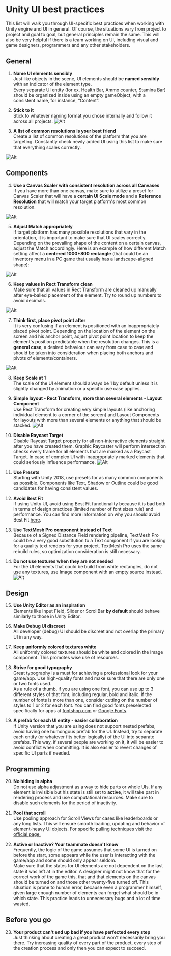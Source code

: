 
# Unity UI best practices
This list will walk you through UI-specific best practices when working with Unity engine and UI in general. Of course, the situations vary from project to project and goal to goal, but general principles remain the same. This will also be very helpful if there is a team working on UI, including visual and game designers, programmers and any other stakeholders.
## General
1. **Name UI elements sensibly** </br>
Just like objects in the scene, UI elements should be **named sensibly** with an indicator of the element type.</br>
Every separate UI entity (for ex. Health Bar, Ammo counter, Stamina Bar) should be organized inside using an empty gameObject, with a consistent name, for instance, “Content”.

2. **Stick to it** </br>
Stick to whatever naming format you chose internally and follow it across all projects.
![Alt](element_naming.png)

3. **A list of common resolutions is your best friend** </br>
Create a list of common resolutions of the platform that you are targeting. Constantly check newly added UI using this list to make sure that everything scales correctly. 

![Alt](resolutions.png)

## Components
4. **Use a Canvas Scaler with consistent resolution across all Canvases** </br>
If you have more than one canvas, make sure to utilize a preset for Canvas Scaler that will have a **certain UI Scale mode** and a **Reference Resolution** that will match your target platform's most common resolution.  

![Alt](canvas_scaler.png)


5. **Adjust Match appropriately** </br>
If target platform has many possible resolutions that vary in the orientation, it is important to make sure that UI scales correctly. Depending on the prevailing shape of the content on a certain canvas, adjust the Match accordingly. 
Here is an example of how different Match setting affect a **centered 1000*800 rectangle** (that could be an inventory menu in a PC game that usually has a landscape-aligned shape):

![Alt](match_example.png)

6. **Keep values in Rect Transform clean** </br>
Make sure that all values in Rect Transform are cleaned up manually after eye-balled placement of the element. Try to round up numbers to avoid decimals.

![Alt](rect_transform.png)

7. **Think first, place pivot point after**</br>
It is very confusing if an element is positioned with an inappropriately placed pivot point. Depending on the location of the element on the screen and his anchor point, adjust pivot point location to keep the element's position predictable when the resolution changes. This is a **general case**, a desired behaviour can vary from case to case and should be taken into consideration when placing both anchors and pivots of elements/containers.

![Alt](pivot.png)

8. **Keep Scale at 1** </br>
The scale of the UI element should always be 1 by default unless it is slightly changed by animation or a specific use case applies.

9. **Simple layout - Rect Transform, more than several elements - Layout Component** </br>
Use Rect Transform for creating very simple layouts (like anchoring individual element to a corner of the screen) and Layout Components for layouts with more than several elements or anything that should be stacked.
![Alt](layout_component.png)

10. **Disable Raycast Target** </br>
Disable Raycast Target property for all non-interactive elements straight after you have created them. Graphic Raycaster will perform intersection checks every frame for all elements that are marked as a Raycast Target. In case of complex UI with inappropriately marked elements that  could seriously influence performance.
![Alt](raycast.png)

11. **Use Presets** </br>
Starting with Unity 2018, use presets for as many common components as possible. Components like Text, Shadow or Outline could be good candidates for having consistent values. 

12. **Avoid Best Fit** </br>
 If using Unity UI, avoid using Best Fit functionality because it is bad both in terms of design practices (limited number of font sizes rule) and performance. You can find more information on why you should avoid Best Fit [here](https://unity3d.com/ru/learn/tutorials/topics/best-practices/optimizing-ui-controls).
 
13. **Use TextMesh Pro component instead of Text** </br>
Because of a Signed Distance Field rendering pipeline, TextMesh Pro could be a very good substitution to a Text component if you are looking for a quality text renders for your project. TextMesh Pro uses the same rebuild rules, so optimization consideration is still necessary.

14. **Do not use textures when they are not needed** </br>
For the UI elements that could be build from white rectangles, do not use any textures, use Image component with an empty source instead. ![Alt](empty_image.png)

## Design

15. **Use Unity Editor as an inspiration** </br>
Elements like Input Field, Slider or ScrollBar **by default** should behave similarly to those in Unity Editor.

16. **Make Debug UI discreet** </br>
All developer (debug) UI should be discreet and not overlap the primary UI in any way.

17. **Keep uniformly colored textures white** </br>
All uniformly colored textures should be white and colored in the Image  component. This promotes wise use of resources.

18. **Strive for good typography** </br> 
Great typography is a must for achieving a professional look for your game/app. Use high-quality fonts and make sure that there are only one or two fonts used. </br>
As a rule of a thumb, if you are using one font, you can use up to 3 different styles of that font, including regular, bold and italic. If the number of fonts is more than one, consider cutting on the number of styles to 1 or 2 for each font.
You can find good fonts preselected specifically for apps at [fontshop.com](https://www.fontshop.com/) or [Google Fonts](https://www.fontshop.com/).

19.  **A prefab for each UI entity - easier collaboration** </br>
If Unity version that you are using does not support nested prefabs, avoid having one humongous prefab for the UI. Instead, try to separate each entity (or whatever fits better logically) of the UI into separate prefabs. This way, if several people are working on it, it will be easier to avoid conflict when committing. It is also easier to revert changes of specific UI parts if needed.
## Programming

20. **No hiding in alpha** </br>
Do not use alpha adjustment as a way to hide parts or whole UIs. If any element is invisible but his state is still set to **active**, it will take part in rendering process and use computational resources. Make sure to disable such elements for the period of inactivity.

21. **Pool that scroll** </br>
Use pooling approach for Scroll Views for cases like leaderboards or any long lists. This will ensure smooth loading, updating and behavior of element-heavy UI objects. For specific pulling techniques visit the [official page.](https://unity3d.com/ru/learn/tutorials/topics/best-practices/optimizing-ui-controls)

22. **Active or Inactive? Your teammate doesn't know** </br>
Frequently, the logic of the game assumes that some UI is turned on before the start, some appears while the user is interacting with the game/app and some should only appear seldom.</br>
Make sure that the states for UI elements are not dependent on the last state it was left at in the editor. A designer might not know that for the correct work of the game this, that and that elements on the canvas should be turned on and those other twenty-five turned off. This situation is prone to human error, because even a programmer himself, given large enough number of elements can forget what should be in which state. This practice leads to unnecessary bugs and a lot of time wasted.

## Before you go
23.  **Your product can't end up bad if you have perfected every step** </br>
Just thinking about creating a great product won't necessarily bring you there. Try increasing quality of every part of the product, every step of the creation process and only then you can expect to succeed.
<!--stackedit_data:
eyJoaXN0b3J5IjpbODM1MzI2MDUzLDExMDc4NjI1NjgsMTIzMz
MzNDc1NCwxODIyNzY3NTM4LDIwMDI1Mjc3NDUsMTE0MzQ4MTI0
MCwtNDM2MjYzNjYsMTQxNDIwNTU4MiwtMTAxODQxMDgyMCwtMj
M3MTcyNjYsLTE3MjYzODEyOTAsODYwNzEwMDQ0LC0xMzkxMjYw
NzIzLC0xMzc2MTgyMjM0LC04NzI4Nzk1ODAsLTMwNzI0NzQxMC
wtMTk1MTUyMTU3NCwtMjA2NDM4OTQxMywtODYwMzgzMjkyLC0x
OTAxMzY4NTJdfQ==
-->